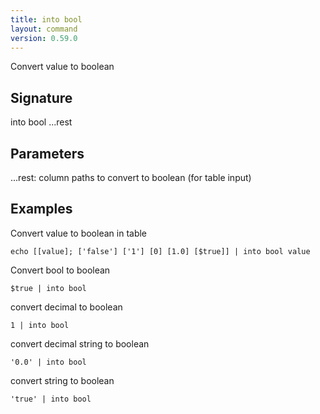 ```yaml
---
title: into bool
layout: command
version: 0.59.0
---
```


Convert value to boolean

## Signature

into bool ...rest

## Parameters

  ...rest: column paths to convert to boolean (for table input)

## Examples

Convert value to boolean in table
```shell
echo [[value]; ['false'] ['1'] [0] [1.0] [$true]] | into bool value
```

Convert bool to boolean
```shell
$true | into bool
```

convert decimal to boolean
```shell
1 | into bool
```

convert decimal string to boolean
```shell
'0.0' | into bool
```

convert string to boolean
```shell
'true' | into bool
```

